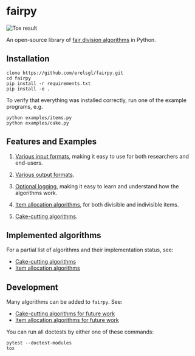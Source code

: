 # fairpy

![Tox result](https://github.com/erelsgl/fairpy/workflows/tox/badge.svg)

An open-source library of [fair division algorithms](https://en.wikipedia.org/wiki/Fair_division) in Python.

## Installation

    clone https://github.com/erelsgl/fairpy.git
    cd fairpy
    pip install -r requirements.txt
    pip install -e .

To verify that everything was installed correctly, run one of the example programs, e.g.

    python examples/items.py
    python examples/cake.py

## Features and Examples

1. [Various input formats](examples/input_formats.md), making it easy to use for both researchers and end-users.

2. [Various output formats](examples/output_formats.md).

3. [Optional logging](examples/loggers.md), making it easy to learn and understand how the algorithms work.

4. [Item allocation algorithms](examples/items.md), for both divisible and indivisible items.

5. [Cake-cutting algorithms](examples/cake.md).

## Implemented algorithms

For a partial list of algorithms and their implementation status, see:

* [Cake-cutting algorithms](fairpy/cake/README.md)  
* [Item allocation algorithms](fairpy/items/README.md)


## Development

Many algorithms can be added to `fairpy`. See:

* [Cake-cutting algorithms for future work](fairpy/cake/README-future.md)  
* [Item allocation algorithms for future work](fairpy/items/README-future.md)

You can run all doctests by either one of these commands:

    pytest --doctest-modules
    tox


